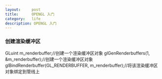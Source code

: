 ```yaml
---
layout:     post
title:      OPENGL 入门
category:   life
description: OPENGL 入门
---
```

### 创建渲染缓冲区
GLuint m_renderbuffer;//创建一个渲染缓冲区对象
    glGenRenderbuffers(1, &m_renderbuffer);//创建一个渲染缓冲区对象
    glBindRenderbuffer(GL_RENDERBUFFER, m_renderbuffer);//将该渲染缓冲区对象绑定到管线上